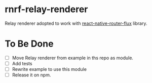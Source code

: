 # rnrf-relay-renderer
Relay renderer adopted to work with [react-native-router-flux](https://github.com/aksonov/react-native-router-flux) library.

# To Be Done
- [ ] Move Relay renderer from example in ths repo as module.
- [ ] Add tests
- [ ] Rewrite example to use this module
- [ ] Release it on npm.
